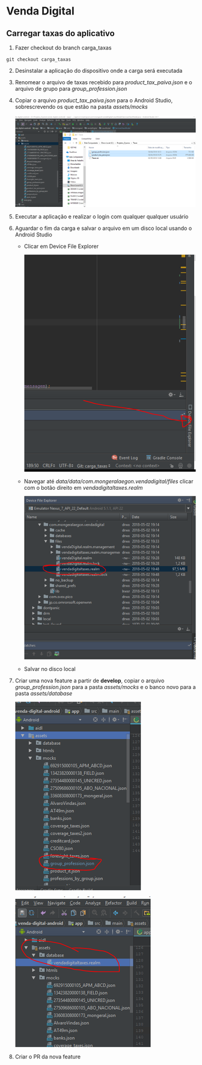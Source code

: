 # Venda Digital

## Carregar taxas do aplicativo

1. Fazer checkout do branch carga_taxas
```
git checkout carga_taxas
```
2. Desinstalar a aplicação do dispositivo onde a carga será executada

3. Renomear o arquivo de taxas recebido para *product\_tax\_paiva.json* e o arquivo de grupo para *group\_profession.json*

4. Copiar o arquivo *product\_tax\_paiva.json* para o Android Studio, sobrescrevendo os que estão na pasta *assets/mocks*

    ![](./image1.png?raw=true)

5. Executar a aplicação e realizar o login com qualquer qualquer usuário

6. Aguardar o fim da carga e salvar o arquivo em um disco local usando o Android Studio

    * Clicar em Device File Explorer

        ![](./image2.png?raw=true)

    * Navegar até *data/data/com.mongeralaegon.vendadigital/files* clicar com o botão direito em *vendadigitaltaxes.realm*

        ![](./image3.png?raw=true)

    * Salvar no disco local

7. Criar uma nova feature a partir de **develop**, copiar o arquivo *group_profession.json* para a pasta *assets/mocks* e o banco novo para a pasta *assets/database*

    ![](./image4.png?raw=true)

    ![](./image5.png?raw=true)

8. Criar o PR da nova feature
